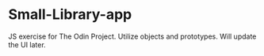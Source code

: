 # Small-Library-app
JS exercise for The Odin Project.
Utilize objects and prototypes.
Will update the UI later.
